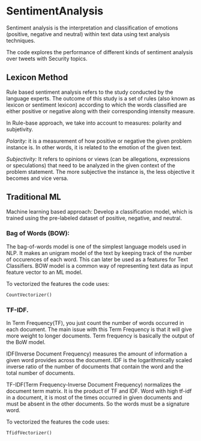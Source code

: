 # SentimentAnalysis
Sentiment analysis is the interpretation and classification of emotions (positive, negative and neutral) within text data using text analysis techniques.

The code explores the performance of different kinds of sentiment analysis over tweets with Security topics.

## Lexicon Method
Rule based sentiment analysis refers to the study conducted by the language experts. The outcome of this study is a set of rules (also known as lexicon or sentiment lexicon) according to which the words classified are either positive or negative along with their corresponding intensity measure.

In Rule-base approach, we take into account to measures: polarity and subjetivity.

*Polarity:* it is a measurement of how positive or negative the given problem instance is. In other words, it is related to the emotion of the given text.

*Subjectivity:* It refers to opinions or views (can be allegations, expressions or speculations) that need to be analyzed in the given context of the problem statement. The more subjective the instance is, the less objective it becomes and vice versa.

## Traditional ML
Machine learning based approach: Develop a classification model, which is trained using the pre-labeled dataset of positive, negative, and neutral.

### Bag of Words (BOW):
The bag-of-words model is one of the simplest language models used in NLP. It makes an unigram model of the text by keeping track of the number of occurences of each word. This can later be used as a features for Text Classifiers. BOW model is a common way of representing text data as input feature vector to an ML model. 

To vectorized the features the code uses:

	CountVectorizer()

### TF-IDF.
In Term Frequency(TF), you just count the number of words occurred in each document. The main issue with this Term Frequency is that it will give more weight to longer documents. Term frequency is basically the output of the BoW model.

IDF(Inverse Document Frequency) measures the amount of information a given word provides across the document. IDF is the logarithmically scaled inverse ratio of the number of documents that contain the word and the total number of documents.

TF-IDF(Term Frequency-Inverse Document Frequency) normalizes the document term matrix. It is the product of TF and IDF. Word with high tf-idf in a document, it is most of the times occurred in given documents and must be absent in the other documents. So the words must be a signature word.

To vectorized the features the code uses:

	TfidfVectorizer()
